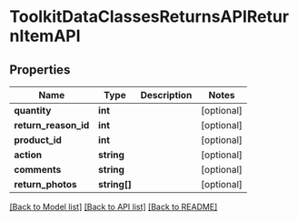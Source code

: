 # ToolkitDataClassesReturnsAPIReturnItemAPI

## Properties
Name | Type | Description | Notes
------------ | ------------- | ------------- | -------------
**quantity** | **int** |  | [optional] 
**return_reason_id** | **int** |  | [optional] 
**product_id** | **int** |  | [optional] 
**action** | **string** |  | [optional] 
**comments** | **string** |  | [optional] 
**return_photos** | **string[]** |  | [optional] 

[[Back to Model list]](../README.md#documentation-for-models) [[Back to API list]](../README.md#documentation-for-api-endpoints) [[Back to README]](../README.md)


